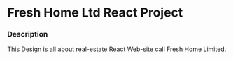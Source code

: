 # Fresh Home Ltd React Project

### Description

This Design is all about real-estate React Web-site call Fresh Home Limited.

